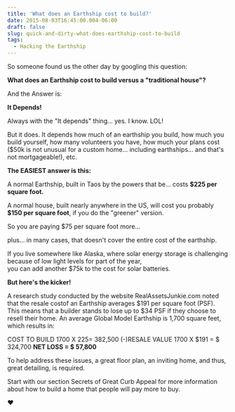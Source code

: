 ```yaml
---
title: 'What does an Earthship cost to build?'
date: 2015-08-03T16:45:00.004-06:00
draft: false
slug: quick-and-dirty-what-does-earthship-cost-to-build
tags:
  - Hacking the Earthship
---
```


So someone found us the other day by googling this question:  

**What does an Earthship cost to build versus a "traditional house"?**

And the Answer is:  

**It Depends!**

Always with the "It depends" thing... yes. I know. LOL!

But it does. It depends how much of an earthship you build, how much you build yourself, how many volunteers you have, how much your plans cost ($50k is not unusual for a custom home... including earthships... and that's not mortgageable!), etc.

**The EASIEST answer is this:**

A normal Earthship, built in Taos by the powers that be... costs **$225 per square foot.**

A normal house, built nearly anywhere in the US, will cost you probably  
**$150 per square foot**, if you do the "greener" version.

So you are paying $75 per square foot more... 

plus... in many cases, that doesn't cover the entire cost of the earthship. 

If you live somewhere like Alaska, where solar energy storage is challenging  
because of low light levels for part of the year,  
you can add another $75k to the cost for solar batteries.  

**But here's the kicker!**

A research study conducted by the website RealAssetsJunkie.com noted that the resale costof an Earthship averages $191 per square foot (PSF). This means that a builder stands to lose up to $34 PSF if they choose to resell their home. An average Global Model Earthship is 1,700 square feet, which results in:

COST TO BUILD 1700 X $225 = $ 382,500
(-)RESALE VALUE 1700 X $191 = $ 324,700
**NET LOSS = $ 57,800**

To help address these issues, a great floor plan, an inviting home, and thus, great detailing, is required. 

Start with our section Secrets of Great Curb Appeal for more information about how to build a home that people will pay more to buy.

♥
